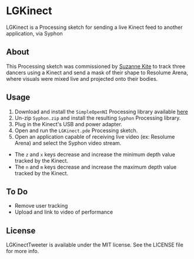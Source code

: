 LGKinect
========

LGKinect is a Processing sketch for sending a live Kinect feed to another application, via Syphon


## About

This Processing sketch was commissioned by [Suzanne Kite](http://www.kitekitekitekite.com) to track three dancers using a Kinect and send a mask of their shape to Resolume Arena, where visuals were mixed live and projected onto their bodies.


## Usage

1. Download and install the `SimpleOpenNI` Processing library available [here](https://code.google.com/p/simple-openni/downloads/detail?name=SimpleOpenNI-1.96.zip)
2. Un-zip `Syphon.zip` and install the resulting `Syphon` Processing library.
3. Plug in the Kinect's USB and power adapter.
4. Open and run the `LGKinect.pde` Processing sketch.
5. Open an application capable of receiving live video (ex: Resolume Arena) and select the Syphon video stream.

- The `z` and `x` keys decrease and increase the minimum depth value tracked by the Kinect.
- The `n` and `m` keys decrease and increase the maximum depth value tracked by the Kinect.


## To Do

- Remove user tracking
- Upload and link to video of performance


## License

LGKinectTweeter is available under the MIT license. See the LICENSE file for more info.
